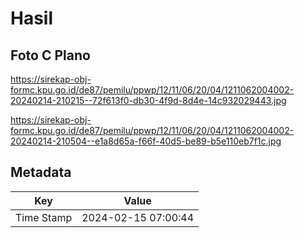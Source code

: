 # Hasil

## Foto C Plano

https://sirekap-obj-formc.kpu.go.id/de87/pemilu/ppwp/12/11/06/20/04/1211062004002-20240214-210215--72f613f0-db30-4f9d-8d4e-14c932029443.jpg

https://sirekap-obj-formc.kpu.go.id/de87/pemilu/ppwp/12/11/06/20/04/1211062004002-20240214-210504--e1a8d65a-f66f-40d5-be89-b5e110eb7f1c.jpg


## Metadata

| Key        | Value               |
| ---------- | ------------------- |
| Time Stamp | 2024-02-15 07:00:44 |



